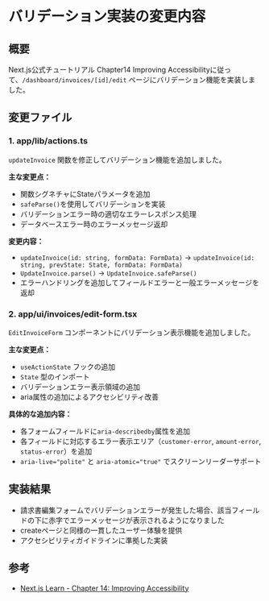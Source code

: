 # バリデーション実装の変更内容

## 概要
Next.js公式チュートリアル Chapter14 Improving Accessibilityに従って、`/dashboard/invoices/[id]/edit` ページにバリデーション機能を実装しました。

## 変更ファイル

### 1. app/lib/actions.ts
`updateInvoice` 関数を修正してバリデーション機能を追加しました。

**主な変更点：**
- 関数シグネチャにStateパラメータを追加
- `safeParse()`を使用してバリデーションを実装
- バリデーションエラー時の適切なエラーレスポンス処理
- データベースエラー時のエラーメッセージ返却

**変更内容：**
- `updateInvoice(id: string, formData: FormData)` → `updateInvoice(id: string, prevState: State, formData: FormData)`
- `UpdateInvoice.parse()` → `UpdateInvoice.safeParse()`
- エラーハンドリングを追加してフィールドエラーと一般エラーメッセージを返却

### 2. app/ui/invoices/edit-form.tsx
`EditInvoiceForm` コンポーネントにバリデーション表示機能を追加しました。

**主な変更点：**
- `useActionState` フックの追加
- `State` 型のインポート
- バリデーションエラー表示領域の追加
- aria属性の追加によるアクセシビリティ改善

**具体的な追加内容：**
- 各フォームフィールドに`aria-describedby`属性を追加
- 各フィールドに対応するエラー表示エリア（`customer-error`, `amount-error`, `status-error`）を追加
- `aria-live="polite"` と `aria-atomic="true"` でスクリーンリーダーサポート

## 実装結果
- 請求書編集フォームでバリデーションエラーが発生した場合、該当フィールドの下に赤字でエラーメッセージが表示されるようになりました
- createページと同様の一貫したユーザー体験を提供
- アクセシビリティガイドラインに準拠した実装

## 参考
- [Next.js Learn - Chapter 14: Improving Accessibility](https://nextjs.org/learn/dashboard-app/improving-accessibility)